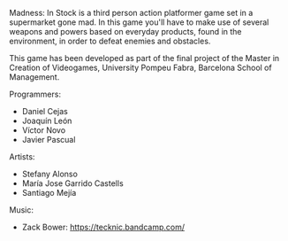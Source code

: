 Madness: In Stock is a third person action platformer game set in a supermarket gone mad. 
In this game you'll have to make use of several weapons and powers based on everyday products, found in the environment, in order to defeat enemies and obstacles.

This game has been developed as part of the final project of the Master in Creation of Videogames, University Pompeu Fabra, Barcelona School of Management.


Programmers:
- Daniel Cejas
- Joaquín León
- Víctor Novo
- Javier Pascual

Artists:
- Stefany Alonso
- María Jose Garrido Castells
- Santiago Mejía

Music:
- Zack Bower: https://tecknic.bandcamp.com/